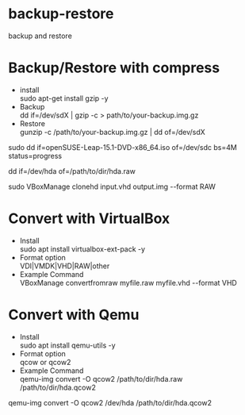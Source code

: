 # backup-restore
backup and restore

# Backup/Restore with compress
- install <br>
sudo apt-get install gzip -y
- Backup <br>
dd if=/dev/sdX | gzip -c > path/to/your-backup.img.gz
- Restore <br>
gunzip -c /path/to/your-backup.img.gz | dd of=/dev/sdX


sudo dd if=openSUSE-Leap-15.1-DVD-x86_64.iso of=/dev/sdc bs=4M status=progress

dd if=/dev/hda of=/path/to/dir/hda.raw


sudo VBoxManage clonehd input.vhd output.img --format RAW
# Convert with VirtualBox
- Install <br>
sudo apt install virtualbox-ext-pack -y
- Format option <br>
VDI|VMDK|VHD|RAW|other
- Example Command <br>
VBoxManage convertfromraw myfile.raw myfile.vhd --format VHD

# Convert with Qemu
- Install <br>
sudo apt install qemu-utils -y
- Format option <br>
qcow or qcow2
- Example Command <br>
qemu-img convert -O qcow2 /path/to/dir/hda.raw /path/to/dir/hda.qcow2

qemu-img convert -O qcow2 /dev/hda /path/to/dir/hda.qcow2

